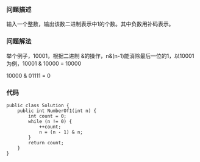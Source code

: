 ### 问题描述

输入一个整数，输出该数二进制表示中1的个数。其中负数用补码表示。

### 问题解法

举个例子，10001，根据二进制 &的操作，n&(n-1)能消除最后一位的1，以10001为例，10001 & 10000 = 10000

10000 & 01111 = 0


### 代码

```
public class Solution {
    public int NumberOf1(int n) {
        int count = 0;
        while (n != 0) {
            ++count;
            n = (n - 1) & n;
        }
        return count;
    }
}
```